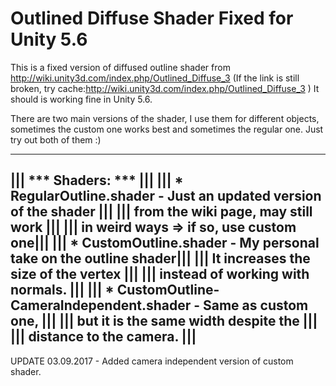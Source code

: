 # Outlined Diffuse Shader Fixed for Unity 5.6
This is a fixed version of diffused outline shader from http://wiki.unity3d.com/index.php/Outlined_Diffuse_3
(If the link is still broken, try cache:http://wiki.unity3d.com/index.php/Outlined_Diffuse_3 )
It should is working fine in Unity 5.6.

There are two main versions of the shader, I use them for different objects, sometimes the custom one works best and sometimes the regular one. Just try out both of them :)

-----------------------------------------------------------------------
|||                        *** Shaders: ***                         |||
||| * RegularOutline.shader - Just an updated version of the shader |||
|||                           from the wiki page, may still work    |||
|||                           in weird ways => if so, use custom one|||
||| * CustomOutline.shader -  My personal take on the outline shader|||
|||                           It increases the size of the vertex   |||
|||                           instead of working with normals.      |||
||| * CustomOutline-CameraIndependent.shader - Same as custom one,  |||
|||                           but it is the same width despite the  |||
|||                           distance to the camera.               |||
-----------------------------------------------------------------------

UPDATE 03.09.2017 - Added camera independent version of custom shader.
